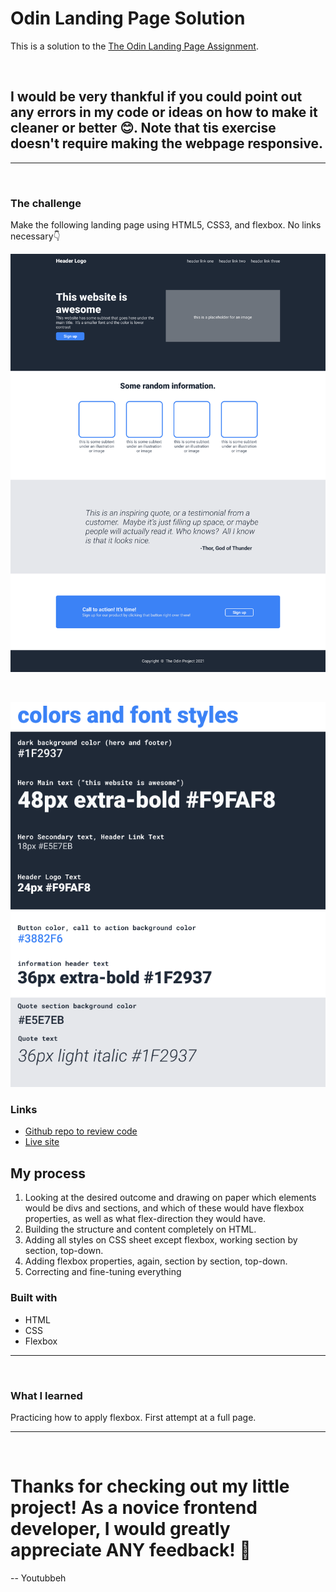 # Odin Landing Page Solution

This is a solution to the [The Odin Landing Page Assignment](https://www.theodinproject.com/lessons/foundations-landing-page).

<br>

## I would be very thankful if you could point out any errors in my code or ideas on how to make it cleaner or better 😊. Note that tis exercise doesn't require making the webpage responsive.

<hr>
<br>

### The challenge

Make the following landing page using HTML5, CSS3, and flexbox. No links necessary👇

![](/guides/odin-project.png)

<br>

![](/guides/colors_and_stuff.png)

### Links

- [Github repo to review code](https://github.com/youtubbeh/odin-landing-page)
- [Live site](https://fmentor-order-summary-youtubbeh.netlify.app/)

## My process

1. Looking at the desired outcome and drawing on paper which elements would be divs and sections, and which of these would have flexbox properties, as well as what flex-direction they would have. 
2. Building the structure and content completely on HTML.
3. Adding all styles on CSS sheet except flexbox, working section by section, top-down.
4. Adding flexbox properties, again, section by section, top-down.
5. Correcting and fine-tuning everything 

### Built with

- HTML
- CSS
- Flexbox

<hr>
<br>

### What I learned

Practicing how to apply flexbox. First attempt at a full page.

<hr>
<br>

# Thanks for checking out my little project! As a novice frontend developer, I would greatly appreciate ANY feedback! 🙏

-- Youtubbeh